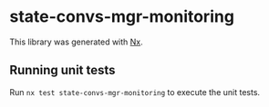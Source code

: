 # state-convs-mgr-monitoring

This library was generated with [Nx](https://nx.dev).

## Running unit tests

Run `nx test state-convs-mgr-monitoring` to execute the unit tests.
